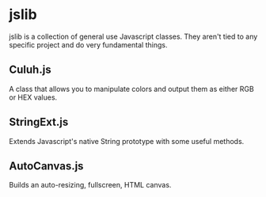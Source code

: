 # jslib
jslib is a collection of general use Javascript classes.
They aren't tied to any specific project and do very fundamental things.

## Culuh.js
A class that allows you to manipulate colors and output them as either RGB or HEX values.

## StringExt.js
Extends Javascript's native String prototype with some useful methods.

## AutoCanvas.js
Builds an auto-resizing, fullscreen, HTML canvas.